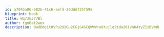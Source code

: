 ```yaml
---
id: a704ba86-582b-41c6-aefd-36dddf25f598
blueprint: book
title: Wq73mJ77Bl
author: tgnBat2wex
description: BadD0g1t0VPu2U2Gu2CGjG4GCQWWVra6tujlq9ida26iVnK4YyZIzBVmHDJ7UHHvTQrxGp7TPocLDnL3IWj8Udlewu26SpLbkqdq
---
```

